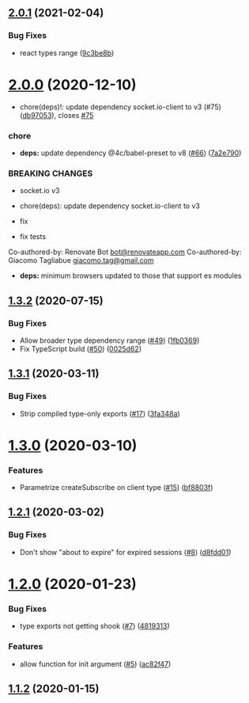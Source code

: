 ## [2.0.1](https://github.com/4Catalyzer/relay-network-layer/compare/v2.0.0...v2.0.1) (2021-02-04)


### Bug Fixes

* react types range ([9c3be8b](https://github.com/4Catalyzer/relay-network-layer/commit/9c3be8b83453ca79a131df6d99c71cfe9510b3fb))





# [2.0.0](https://github.com/4Catalyzer/relay-network-layer/compare/v1.3.2...v2.0.0) (2020-12-10)


* chore(deps)!: update dependency socket.io-client to v3 (#75) ([db97053](https://github.com/4Catalyzer/relay-network-layer/commit/db9705351dbd7ba18b8092438fad676875803daf)), closes [#75](https://github.com/4Catalyzer/relay-network-layer/issues/75)


### chore

* **deps:** update dependency @4c/babel-preset to v8 ([#66](https://github.com/4Catalyzer/relay-network-layer/issues/66)) ([7a2e790](https://github.com/4Catalyzer/relay-network-layer/commit/7a2e7902f9f675d07266630656db2530b9af5389))


### BREAKING CHANGES

* socket.io v3
* chore(deps): update dependency socket.io-client to v3

* fix

* fix tests

Co-authored-by: Renovate Bot <bot@renovateapp.com>
Co-authored-by: Giacomo Tagliabue <giacomo.tag@gmail.com>
* **deps:** minimum browsers updated to those that support es modules 





## [1.3.2](https://github.com/4Catalyzer/relay-network-layer/compare/v1.3.1...v1.3.2) (2020-07-15)


### Bug Fixes

* Allow broader type dependency range ([#49](https://github.com/4Catalyzer/relay-network-layer/issues/49)) ([1fb0369](https://github.com/4Catalyzer/relay-network-layer/commit/1fb0369f9d7f7f336f2c71a4e91329231879117f))
* Fix TypeScript build ([#50](https://github.com/4Catalyzer/relay-network-layer/issues/50)) ([0025d62](https://github.com/4Catalyzer/relay-network-layer/commit/0025d627254b17be561a4767bb43bbdfe847ed7f))





## [1.3.1](https://github.com/4Catalyzer/relay-network-layer/compare/v1.3.0...v1.3.1) (2020-03-11)


### Bug Fixes

* Strip compiled type-only exports ([#17](https://github.com/4Catalyzer/relay-network-layer/issues/17)) ([3fa348a](https://github.com/4Catalyzer/relay-network-layer/commit/3fa348ab1aeec8eeea7048824dcd5553baa653f5))





# [1.3.0](https://github.com/4Catalyzer/relay-network-layer/compare/v1.2.1...v1.3.0) (2020-03-10)


### Features

* Parametrize createSubscribe on client type ([#15](https://github.com/4Catalyzer/relay-network-layer/issues/15)) ([bf8803f](https://github.com/4Catalyzer/relay-network-layer/commit/bf8803f6c470c130a778121d77321e99b09a4e17))





## [1.2.1](https://github.com/4Catalyzer/relay-network-layer/compare/v1.2.0...v1.2.1) (2020-03-02)


### Bug Fixes

* Don't show "about to expire" for expired sessions ([#8](https://github.com/4Catalyzer/relay-network-layer/issues/8)) ([d8fdd01](https://github.com/4Catalyzer/relay-network-layer/commit/d8fdd01))





# [1.2.0](https://github.com/4Catalyzer/relay-network-layer/compare/v1.1.2...v1.2.0) (2020-01-23)


### Bug Fixes

* type exports not getting shook ([#7](https://github.com/4Catalyzer/relay-network-layer/issues/7)) ([4819313](https://github.com/4Catalyzer/relay-network-layer/commit/4819313483030acbff560e18ebb85bfd81164cde))


### Features

* allow function for init argument ([#5](https://github.com/4Catalyzer/relay-network-layer/issues/5)) ([ac82f47](https://github.com/4Catalyzer/relay-network-layer/commit/ac82f47a78310992d0a145beab52eea7563346ef))





## [1.1.2](https://github.com/4Catalyzer/relay-auth/compare/v1.1.1...v1.1.2) (2020-01-15)





